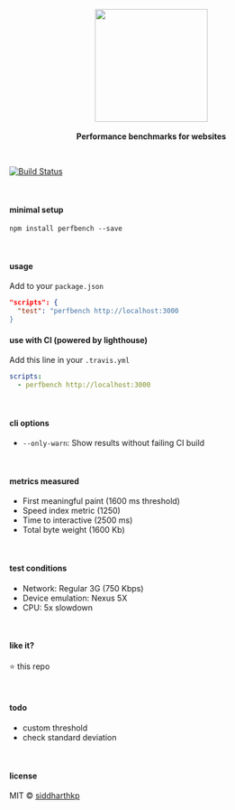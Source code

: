 <p align="center">
  <img src="https://raw.githubusercontent.com/siddharthkp/perfbench/master/logo.png" height="200px"/>
  <br><br>
  <b>Performance benchmarks for websites</b>
  <br>
</p>

&nbsp;

[![Build Status](https://travis-ci.org/siddharthkp/reaqt.svg?branch=master)](https://travis-ci.org/siddharthkp/perfbench)

&nbsp;

#### minimal setup
```
npm install perfbench --save
```

&nbsp;

#### usage

Add to your `package.json`

```json
"scripts": {
  "test": "perfbench http://localhost:3000
}
```

#### use with CI (powered by lighthouse)

Add this line in your `.travis.yml`

```yaml
scripts:
  - perfbench http://localhost:3000
```

&nbsp;

#### cli options

- `--only-warn`: Show results without failing CI build

&nbsp;

#### metrics measured

- First meaningful paint (1600 ms threshold)
- Speed index metric (1250)
- Time to interactive (2500 ms)
- Total byte weight (1600 Kb)

&nbsp;

#### test conditions

- Network: Regular 3G (750 Kbps)
- Device emulation: Nexus 5X
- CPU: 5x slowdown

&nbsp;

#### like it?

:star: this repo

&nbsp;

#### todo

- custom threshold
- check standard deviation

&nbsp;

#### license

MIT © [siddharthkp](https://github.com/siddharthkp)
